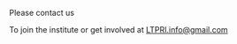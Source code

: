Please contact us

To join the institute or get involved at [LTPRI.info@gmail.com](mailto:LTPRI.info@gmail.com)